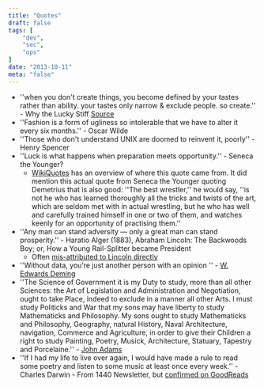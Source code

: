 ```yaml
---
title: "Quotes"
draft: false
tags: [
    "dev",
    "sec",
    "ops"
]
date: "2013-10-11"
meta: "false"
---
```

- ''when you don't create things, you become defined by your tastes rather than ability. your tastes only narrow & exclude people. so create.'' - Why the Lucky Stiff [Source](http://gilesbowkett.blogspot.com/2012/02/rails-went-off-rails-why-im-rebuilding.html)
- ''Fashion is a form of ugliness so intolerable that we have to alter it every six months.'' - Oscar Wilde
- ''Those who don't understand UNIX are doomed to reinvent it, poorly'' - Henry Spencer
- ''Luck is what happens when preparation meets opportunity.'' - Seneca the Younger?
  - [WikiQuotes](https://en.wikiquote.org/wiki/Seneca_the_Younger#Disputed) has an overview of where this quote came from.  It did mention this actual quote from Seneca the Younger quoting Demetrius that is also good:  ''The best wrestler,'' he would say, ''is not he who has learned thoroughly all the tricks and twists of the art, which are seldom met with in actual wrestling, but he who has well and carefully trained himself in one or two of them, and watches keenly for an opportunity of practising them.''
- ''Any man can stand adversity — only a great man can stand prosperity.'' - Haratio Alger (1883), Abraham Lincoln: The Backwoods Boy; or, How a Young Rail-Splitter became President
  - Often [mis-attributed to Lincoln directly](https://en.wikiquote.org/wiki/Abraham_Lincoln#Misattributed)
- ''Without data, you’re just another person with an opinion '' - [W. Edwards Deming](https://www.arcaspicio.com/insights/without-data-its-just-an-opinion#:~:text=As%20the%20legendary%20engineer%20W,on%20biases%20or%20false%20assumptions.)
- ''The Science of Government it is my Duty to study, more than all other Sciences: the Art of Legislation and Administration and Negotiation, ought to take Place, indeed to exclude in a manner all other Arts. I must study Politicks and War that my sons may have liberty to study Mathematicks and Philosophy. My sons ought to study Mathematicks and Philosophy, Geography, natural History, Naval Architecture, navigation, Commerce and Agriculture, in order to give their Children a right to study Painting, Poetry, Musick, Architecture, Statuary, Tapestry and Porcelaine.'' - [John Adams](https://en.wikiquote.org/wiki/John_Adams#1780s)
- ''If I had my life to live over again, I would have made a rule to read some poetry and listen to some music at least once every week.'' - Charles Darwin -  From 1440 Newsletter, but [confirmed on GoodReads](https://www.goodreads.com/quotes/78076-if-i-had-my-life-to-live-over-again-i)